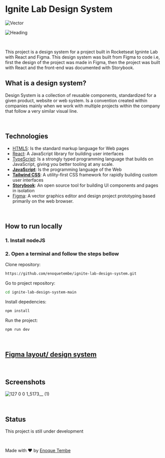 # Ignite Lab Design System
<div> 

  ![Vector](https://user-images.githubusercontent.com/98264322/195427733-7b92d134-e51d-4a48-85b7-c32877449e3c.png)
  
</div>
<div> 

  ![Heading](https://user-images.githubusercontent.com/98264322/195427847-3144ba1c-4429-4edd-a933-de15a91763dc.png)
  
<div>
<br>

This project is a design system for a project built in Rocketseat Igninte Lab with React and Figma. This design system was built from Figma to code i.e, first the design of the project was made in Figma, then the project was built with React and the front-end was documented with Storybook.


## What is a design system?

Design System is a collection of reusable components, standardized for a given product, website or web system. Is a convention created within companies mainly when we work with multiple projects within the company that follow a very similar visual line.

<br>

## Technologies
- [HTML5](https://www.w3schools.com/html/): Is the standard markup language for Web pages
- [React](https://reactjs.org/): A JavaScript library for building user interfaces
- [TypeScript](https://www.typescriptlang.org/docs/): Is a strongly typed programming language that builds on JavaScript, giving you better tooling at any scale.
- [**JavaScript**](https://www.javascript.com/): Is the programming language of the Web
- [**Tailwind CSS**](https://tailwindcss.com/): A utility-first CSS framework for rapidly building custom user interfaces
- [**Storybook**](https://storybook.js.org/): An open source tool for building UI components and pages in isolation
- [Figma](https://www.figma.com/): A vector graphics editor and design project prototyping based primarily on the web browser.

<br>

## How to run locally
### 1. Install nodeJS <br>

### 2. Open a terminal and follow the steps bellow

Clone repository: 
``` bash 
https://github.com/enoquetembe/ignite-lab-design-system.git
```
 Go to project repository:
``` bash
cd ignite-lab-design-system-main
```
Install depedencies:

``` bash
npm install
```

 Run the project:
``` bash
npm run dev
```
<br>

## [Figma layout/ design system](https://www.figma.com/file/4ZCsGjqWYnhmjfEQN4vLwb/Ignite-Lab-degin-System?node-id=0%3A1)

<br>

## Screenshots
![127 0 0 1_5173__ (1)](https://user-images.githubusercontent.com/98264322/195758042-549d3908-e543-4480-89dc-cce6948121e3.png)


<br>

## Status
This project is still under development

  <br>
  
Made with ❤  by [Enoque Tembe](https://github.com/enoquetembe)
